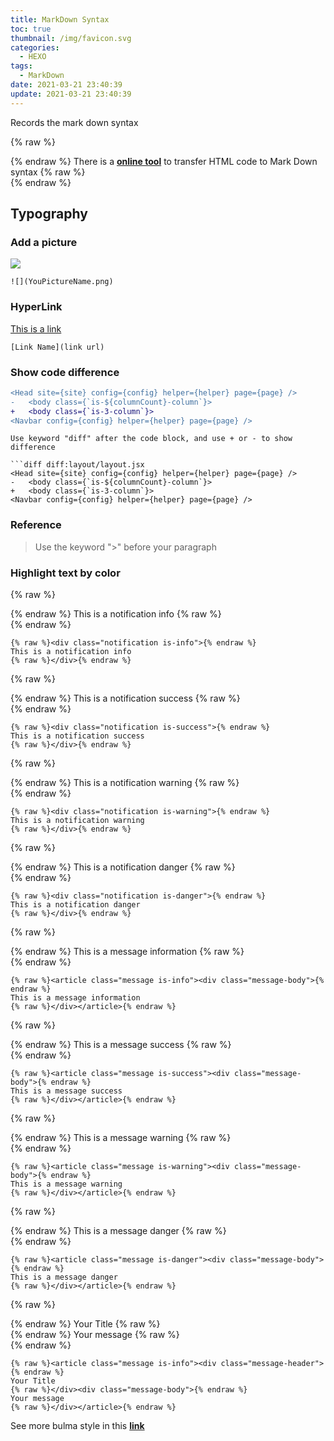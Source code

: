 ```yaml
---
title: MarkDown Syntax
toc: true
thumbnail: /img/favicon.svg
categories:
  - HEXO
tags:
  - MarkDown
date: 2021-03-21 23:40:39
update: 2021-03-21 23:40:39
---
```



Records the mark down syntax

{% raw %}<div class="notification is-info">{% endraw %}
There is a [**online tool**](http://www.atoolbox.net/Tool.php?Id=715) to transfer HTML code to Mark Down syntax
{% raw %}</div>{% endraw %}


<!-- more -->

## Typography

### Add a picture

![](PictureEx.png)

```
![](YouPictureName.png)
```
### HyperLink

[This is a link](https://www.google.fr/)

```
[Link Name](link url)
```

### Show code difference

```diff diff:layout/layout.jsx
<Head site={site} config={config} helper={helper} page={page} />
-   <body class={`is-${columnCount}-column`}>
+   <body class={`is-3-column`}>
<Navbar config={config} helper={helper} page={page} />
```

```
Use keyword "diff" after the code block, and use + or - to show difference

```diff diff:layout/layout.jsx
<Head site={site} config={config} helper={helper} page={page} />
-   <body class={`is-${columnCount}-column`}>
+   <body class={`is-3-column`}>
<Navbar config={config} helper={helper} page={page} />
```


### Reference

>Use the keyword ">" before your paragraph

### Highlight text by color

{% raw %}<div class="notification is-info">{% endraw %}
This is a notification info
{% raw %}</div>{% endraw %}

```
{% raw %}<div class="notification is-info">{% endraw %}
This is a notification info
{% raw %}</div>{% endraw %}
```

{% raw %}<div class="notification is-success">{% endraw %}
This is a notification success
{% raw %}</div>{% endraw %}

```
{% raw %}<div class="notification is-success">{% endraw %}
This is a notification success
{% raw %}</div>{% endraw %}
```

{% raw %}<div class="notification is-warning">{% endraw %}
This is a notification warning
{% raw %}</div>{% endraw %}

```
{% raw %}<div class="notification is-warning">{% endraw %}
This is a notification warning
{% raw %}</div>{% endraw %}
```

{% raw %}<div class="notification is-danger">{% endraw %}
This is a notification danger
{% raw %}</div>{% endraw %}

```
{% raw %}<div class="notification is-danger">{% endraw %}
This is a notification danger
{% raw %}</div>{% endraw %}
```

{% raw %}<article class="message is-info"><div class="message-body">{% endraw %}
This is a message information
{% raw %}</div></article>{% endraw %}

```
{% raw %}<article class="message is-info"><div class="message-body">{% endraw %}
This is a message information
{% raw %}</div></article>{% endraw %}
```

{% raw %}<article class="message is-success"><div class="message-body">{% endraw %}
This is a message success
{% raw %}</div></article>{% endraw %}

```
{% raw %}<article class="message is-success"><div class="message-body">{% endraw %}
This is a message success
{% raw %}</div></article>{% endraw %}
```

{% raw %}<article class="message is-warning"><div class="message-body">{% endraw %}
This is a message warning
{% raw %}</div></article>{% endraw %}

```
{% raw %}<article class="message is-warning"><div class="message-body">{% endraw %}
This is a message warning
{% raw %}</div></article>{% endraw %}
```

{% raw %}<article class="message is-danger"><div class="message-body">{% endraw %}
This is a message danger
{% raw %}</div></article>{% endraw %}

```
{% raw %}<article class="message is-danger"><div class="message-body">{% endraw %}
This is a message danger
{% raw %}</div></article>{% endraw %}
```

{% raw %}<article class="message is-info"><div class="message-header">{% endraw %}
Your Title
{% raw %}</div><div class="message-body">{% endraw %}
Your message
{% raw %}</div></article>{% endraw %}

```
{% raw %}<article class="message is-info"><div class="message-header">{% endraw %}
Your Title
{% raw %}</div><div class="message-body">{% endraw %}
Your message
{% raw %}</div></article>{% endraw %}
```

See more bulma style in this [**link**](https://www.imaegoo.com/2020/icarus-with-bulma/)